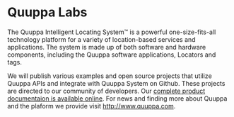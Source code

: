 # Quuppa Labs

The Quuppa Intelligent Locating System™ is a powerful one-size-fits-all technology platform for a variety of location-based services and applications. The system is made up of both software and hardware components, including the Quuppa software applications, Locators and tags.

We will publish various examples and open source projects that utilize Quuppa APIs and integrate with Quuppa System on Github. These projects are directed to our community of developers. Our [complete product documentaion is available online](https://www.quuppa.com/documentation). For news and finding more about Quuppa and the plaform we provide visit http://www.quuppa.com.
